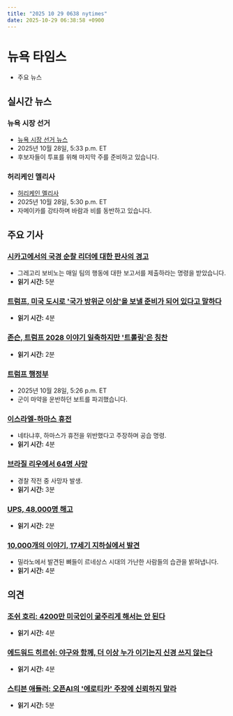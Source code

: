 ```yaml
---
title: "2025 10 29 0638 nytimes"
date: 2025-10-29 06:38:58 +0900
---
```


# 뉴욕 타임스
- 주요 뉴스

## 실시간 뉴스
### 뉴욕 시장 선거
- [뉴욕 시장 선거 뉴스](https://www.nytimes.com/live/2025/10/28/nyregion/nyc-mayor-election-news)
- 2025년 10월 28일, 5:33 p.m. ET
- 후보자들이 투표를 위해 마지막 주를 준비하고 있습니다.
### 허리케인 멜리사
- [허리케인 멜리사](https://www.nytimes.com/live/2025/10/28/weather/hurricane-melissa-jamaica-landfall)
- 2025년 10월 28일, 5:30 p.m. ET
- 자메이카를 강타하며 바람과 비를 동반하고 있습니다.

## 주요 기사
### [시카고에서의 국경 순찰 리더에 대한 판사의 경고](https://www.nytimes.com/2025/10/28/us/chicago-bovino-tear-gas.html)
- 그레고리 보비노는 매일 팀의 행동에 대한 보고서를 제출하라는 명령을 받았습니다.
- **읽기 시간:** 5분
### [트럼프, 미국 도시로 '국가 방위군 이상'을 보낼 준비가 되어 있다고 말하다](https://www.nytimes.com/2025/10/28/us/politics/trump-japan-national-guard-us-cities.html)
- **읽기 시간:** 4분
### [존슨, 트럼프 2028 이야기 일축하지만 '트롤링'은 칭찬](https://www.nytimes.com/2025/10/28/us/politics/johnson-trump-2028-constitution.html)
- **읽기 시간:** 2분
### [트럼프 행정부](https://www.nytimes.com/live/2025/10/28/us/trump-news-japan)
- 2025년 10월 28일, 5:26 p.m. ET
- 군이 마약을 운반하던 보트를 파괴했습니다.
### [이스라엘-하마스 휴전](https://www.nytimes.com/2025/10/28/world/middleeast/israel-gaza-netanyahu-strikes.html)
- 네타냐후, 하마스가 휴전을 위반했다고 주장하며 공습 명령.
- **읽기 시간:** 4분
### [브라질 리우에서 64명 사망](https://www.nytimes.com/2025/10/28/world/brazil-rio-de-janeiro-police-drug-raids-deaths.html)
- 경찰 작전 중 사망자 발생.
- **읽기 시간:** 3분
### [UPS, 48,000명 해고](https://www.nytimes.com/2025/10/28/business/ups-layoffs-48000-workers-this-year.html)
- **읽기 시간:** 2분
### [10,000개의 이야기, 17세기 지하실에서 발견](https://www.nytimes.com/2025/10/28/science/archaeology-milan-crypt.html)
- 밀라노에서 발견된 뼈들이 르네상스 시대의 가난한 사람들의 습관을 밝혀냅니다.
- **읽기 시간:** 4분

## 의견
### [조쉬 호리: 4200만 미국인이 굶주리게 해서는 안 된다](https://www.nytimes.com/2025/10/28/opinion/josh-hawley-snap.html)
- **읽기 시간:** 4분
### [에드워드 히르쉬: 야구와 함께, 더 이상 누가 이기는지 신경 쓰지 않는다](https://www.nytimes.com/2025/10/28/opinion/baseball-world-series.html)
- **읽기 시간:** 4분
### [스티븐 애들러: 오픈AI의 '에로티카' 주장에 신뢰하지 말라](https://www.nytimes.com/2025/10/28/opinion/openai-chatgpt-safety.html)
- **읽기 시간:** 5분